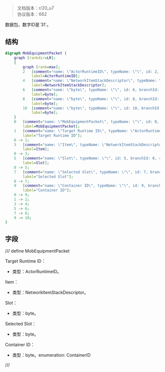# <!-- md:samp MobEquipmentPacket -->

> 文档版本：r/20_u7<br/>协议版本：662

<!-- md:samp MobEquipmentPacket -->数据包，数字ID是`31`。

## 结构

```dot
digraph MobEquipmentPacket {
	graph [rankdir=LR];
	{
		graph [rank=max];
		2	[comment="name: \"ActorRuntimeID\", typeName: \"\", id: 2, branchId: 0, recurseId: -1, attributes: 512, notes: \"\"",
			label=ActorRuntimeID];
		4	[comment="name: \"NetworkItemStackDescriptor\", typeName: \"\", id: 4, branchId: 0, recurseId: -1, attributes: 512, notes: \"\"",
			label=NetworkItemStackDescriptor];
		6	[comment="name: \"byte\", typeName: \"\", id: 6, branchId: 0, recurseId: -1, attributes: 512, notes: \"\"",
			label=byte];
		8	[comment="name: \"byte\", typeName: \"\", id: 8, branchId: 0, recurseId: -1, attributes: 512, notes: \"\"",
			label=byte];
		10	[comment="name: \"byte\", typeName: \"\", id: 10, branchId: 0, recurseId: -1, attributes: 512, notes: \"\"",
			label=byte];
	}
	0	[comment="name: \"MobEquipmentPacket\", typeName: \"\", id: 0, branchId: 31, recurseId: -1, attributes: 0, notes: \"\"",
		label=MobEquipmentPacket];
	1	[comment="name: \"Target Runtime ID\", typeName: \"ActorRuntimeID\", id: 1, branchId: 0, recurseId: -1, attributes: 256, notes: \"\"",
		label="Target Runtime ID"];
	0 -> 1;
	3	[comment="name: \"Item\", typeName: \"NetworkItemStackDescriptor\", id: 3, branchId: 0, recurseId: -1, attributes: 256, notes: \"\"",
		label=Item];
	0 -> 3;
	5	[comment="name: \"Slot\", typeName: \"\", id: 5, branchId: 0, recurseId: -1, attributes: 0, notes: \"\"",
		label=Slot];
	0 -> 5;
	7	[comment="name: \"Selected Slot\", typeName: \"\", id: 7, branchId: 0, recurseId: -1, attributes: 0, notes: \"\"",
		label="Selected Slot"];
	0 -> 7;
	9	[comment="name: \"Container ID\", typeName: \"\", id: 9, branchId: 0, recurseId: -1, attributes: 0, notes: \"enumeration: ContainerID\"",
		label="Container ID"];
	0 -> 9;
	1 -> 2;
	3 -> 4;
	5 -> 6;
	7 -> 8;
	9 -> 10;
}

```

## 字段

/// define
MobEquipmentPacket

Target Runtime ID：[<!-- md:samp ActorRuntimeID -->](refs/protocols/types/ActorRuntimeID.md)

- 类型：ActorRuntimeID。

Item：[<!-- md:samp NetworkItemStackDescriptor -->](refs/protocols/types/NetworkItemStackDescriptor.md)

- 类型：NetworkItemStackDescriptor。

Slot：<!-- md:samp byte -->

- 类型：byte。

Selected Slot：<!-- md:samp byte -->

- 类型：byte。

Container ID：<!-- md:samp byte -->

- 类型：byte。enumeration: ContainerID


///
